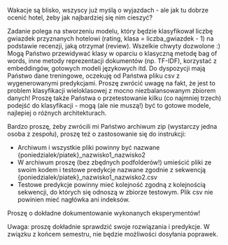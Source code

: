 Wakacje są blisko, wszyscy już myślą o wyjazdach - ale jak tu dobrze ocenić hotel, żeby jak najbardziej się nim cieszyć?

Zadanie polega na stworzeniu modelu, który będzie klasyfikował liczbę gwiazdek przyznanych hotelowi (rating, klasa = liczba_gwiazdek - 1) na podstawie recenzji, jaką otrzymał (review).
Wszelkie chwyty dozwolone :) Mogą Państwo przewidywać klasy w oparciu o klasyczną metodę bag of words, inne metody reprezentacji dokumentów (np. TF-IDF), korzystać z embeddingów, gotowych modeli językowych itd. Do dyspozycji mają Państwo dane treningowe, oczekuję od Państwa pliku csv z wygenerowanymi predykcjami.
Proszę zwrócić uwagę na fakt, że jest to problem klasyfikacji wieloklasowej z mocno niezbalansowanym zbiorem danych!
Proszę także Państwa o przetestowanie kilku (co najmniej trzech) podejść do klasyfikacji - mogą (ale nie muszą!) być to gotowe modele, najlepiej o różnych architekturach.

Bardzo proszę, żeby zwrócili mi Państwo archiwum zip (wystarczy jedna osoba z zespołu), proszę też o zastosowanie się do instrukcji:
- Archiwum i wszystkie pliki powinny być nazwane {poniedzialek/piatek}_nazwisko1_nazwisko2
- W archiwum proszę (bez zbędnych podfolderów!) umieścić pliki ze swoim kodem i testowe predykcje nazwane zgodnie z sekwencją  {poniedzialek/piatek}_nazwisko1_nazwisko2.csv
- Testowe predykcje powinny mieć kolejność zgodną z kolejnością sekwencji, do których się odnoszą w zbiorze testowym. Plik csv nie powinien mieć nagłówka ani indeksów.

Proszę o dokładne dokumentowanie wykonanych eksperymentów!

Uwaga: proszę dokładnie sprawdzić swoje rozwiązania i predykcje. W związku z końcem semestru, nie będzie możliwości dosyłania poprawek.